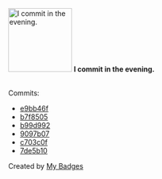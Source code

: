 <img src="https://my-badges.github.io/my-badges/evening-commits.png" alt="I commit in the evening." title="I commit in the evening." width="128">
<strong>I commit in the evening.</strong>
<br><br>

Commits:

- <a href="https://github.com/AndrewWeinmann/dev-pieces/commit/e9bb46f629bd88b35fa32a00add00fd877375eff">e9bb46f</a>
- <a href="https://github.com/AndrewWeinmann/NightKnight/commit/b7f8505b9fbdb00f8f6982c2253fa927f53ea2f4">b7f8505</a>
- <a href="https://github.com/AndrewWeinmann/Rummy-500-Scoring/commit/b99d992ec1a04cf24fd8f62b9be835d9a46a1446">b99d992</a>
- <a href="https://github.com/AndrewWeinmann/Rummy-500-Scoring/commit/9097b07aca543205f59f4997301d2916180c93b0">9097b07</a>
- <a href="https://github.com/AndrewWeinmann/Factorio-Test-Mod/commit/c703c0fa8529214debdcd50fa17f5c725aca9737">c703c0f</a>
- <a href="https://github.com/AndrewWeinmann/Factorio-Start-With-Nanobots/commit/7de5b1037a68eb1f5b08ae7890159035e4afa675">7de5b10</a>


Created by <a href="https://github.com/my-badges/my-badges">My Badges</a>